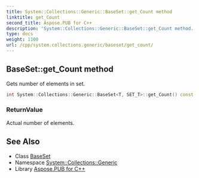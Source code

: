 ```yaml
---
title: System::Collections::Generic::BaseSet::get_Count method
linktitle: get_Count
second_title: Aspose.PUB for C++
description: 'System::Collections::Generic::BaseSet::get_Count method. Gets number of elements in set in C++.'
type: docs
weight: 1100
url: /cpp/system.collections.generic/baseset/get_count/
---
```

## BaseSet::get_Count method


Gets number of elements in set.

```cpp
int System::Collections::Generic::BaseSet<T, SET_T>::get_Count() const override
```


### ReturnValue

Actual number of elements.

## See Also

* Class [BaseSet](../)
* Namespace [System::Collections::Generic](../../)
* Library [Aspose.PUB for C++](../../../)
